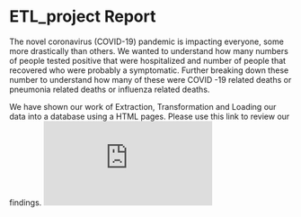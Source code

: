 # ETL_project Report
The novel coronavirus (COVID-19) pandemic is impacting everyone, some more drastically than others. We wanted to understand how many numbers of people tested positive that were hospitalized and number of people that recovered who were probably a symptomatic. Further breaking down these number to understand how many of these were COVID -19 related deaths or pneumonia related deaths or influenza related deaths.  

We have shown our work of Extraction, Transformation and Loading our data into a database using a HTML pages. Please use this link  to review our findings. ![ETL Project Report Link](https://nmanduri999.github.io/ETL_project/blob/master/html%20page%20files/index.html)
